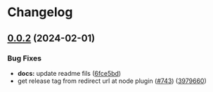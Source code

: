 # Changelog

## [0.0.2](https://github.com/matter-labs/hardhat-zksync/compare/@matterlabs/hardhat-zksync-node@0.0.1...@matterlabs/hardhat-zksync-node-v0.0.2) (2024-02-01)


### Bug Fixes

* **docs:** update readme fils ([6fce5bd](https://github.com/matter-labs/hardhat-zksync/commit/6fce5bdd0ebc7d61519b5cc637f962c1390944ea))
* get release tag from redirect url at node plugin ([#743](https://github.com/matter-labs/hardhat-zksync/issues/743)) ([3979660](https://github.com/matter-labs/hardhat-zksync/commit/39796601e175e33aa61b0d908b4be29882a449d5))
